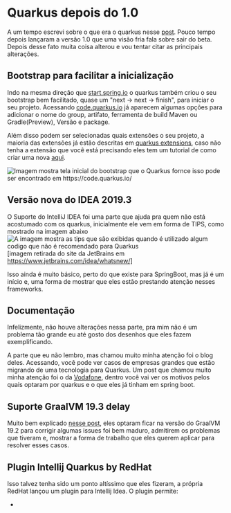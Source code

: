 # Quarkus depois do 1.0
A um tempo escrevi sobre o que era o quarkus nesse [post](https://dev.to/luizleite_/meu-primeiro-app-com-quarkus-3ocb). Pouco tempo depois lançaram a versão 1.0 que uma visão fria fala sobre sair do beta. Depois desse fato muita coisa alterou e vou tentar citar as principais alterações.


## Bootstrap para facilitar a inicialização
Indo na mesma direção que [start.spring.io](https://start.spring.io) o quarkus também criou o seu bootstrap bem facilitado, quase um "next -> next -> finish", para iniciar o seu projeto. 
Acessando [code.quarkus.io](https://code.quarkus.io/) já aparecem algumas opções para adicionar o nome do group, artifato, ferramenta de build Maven ou Gradle(Preview), Versão e package.

Além disso podem ser selecionadas quais extensões o seu projeto, a maioria das extensões já estão descritas em [quarkus extensions](https://quarkus.io/extensions/), caso não tenha a extensão que você está precisando eles tem um tutorial de como criar uma nova [aqui](https://quarkus.io/guides/writing-extensions). 

![Imagem mostra tela inicial do bootstrap que o Quarkus fornce isso pode ser encontrado em https://code.quarkus.io/ ](https://raw.githubusercontent.com/luizleite-hotmart/presentations/master/images/post-quakus-1.0/bootstrap.png
)

## Versão nova do IDEA 2019.3
O Suporte do IntelliJ IDEA foi uma parte que ajuda pra quem não está acostumado com os quarkus, inicialmente ele vem em forma de TIPS, como mostrado na imagem abaixo
![A imagem mostra as tips que são exibidas quando é utilizado algum codigo que não é recomendado para Quarkus](https://www.jetbrains.com/idea/whatsnew/2019-3/img/NewQuarkus.gif)
[imagem retirada do site da JetBrains em https://www.jetbrains.com/idea/whatsnew/]

Isso ainda é muito básico, perto do que existe para SpringBoot, mas já é um início e, uma forma de mostrar que eles estão prestando atenção nesses frameworks.

## Documentação 

Infelizmente, não houve alterações nessa parte, pra mim não é um problema tão grande eu até gosto dos desenhos que eles fazem exemplificando.

A parte que eu não lembro, mas chamou muito minha atenção foi o blog deles. Acessando, você pode ver casos de empresas grandes que estão migrando de uma tecnologia para Quarkus. Um post que chamou muito minha atenção foi o da [Vodafone](https://quarkus.io/blog/vodafone-greece-replaces-spring-boot/), dentro você vai ver os motivos pelos quais optaram por quarkus e o que eles já tinham em spring boot.


## Suporte GraalVM 19.3 delay

Muito bem explicado [nesse post](https://quarkus.io/blog/why-graalvm-19-2/), eles optaram ficar na versão do GraalVM 19.2 para corrigir algumas issues foi bem maduro, admitirem os problemas que tiveram e, mostrar a forma de trabalho que eles querem aplicar para resolver esses casos. 

## Plugin Intellij Quarkus by RedHat
Isso talvez tenha sido um ponto altíssimo que eles fizeram, a própria RedHat lançou um plugin para Intellij Idea. O plugin permite:

 - 